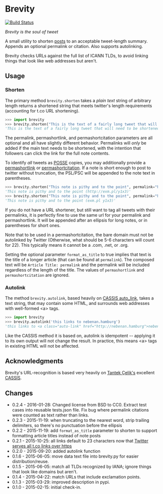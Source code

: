 # Brevity

[![Build Status](https://travis-ci.org/kylewm/brevity.svg)](https://travis-ci.org/kylewm/brevity)

*Brevity is the soul of tweet*

A small utility to shorten [posts](https://indiewebcamp.com/note)  to an
acceptable tweet-length summary. Appends an optional permalink or
citation. Also supports autolinking.

Brevity checks URLs against the full list of ICANN TLDs, to avoid
linking things that look like web addresses but aren't.


## Usage

### Shorten

The primary method `brevity.shorten` takes a *plain text* string of
arbitrary length returns a shortened string that meets twitter's length
requirements (accounting for t.co URL shortening).

```python
>>> import brevity
>>> brevity.shorten("This is the text of a fairly long tweet that will need to be shortened before we can post it to twitter. Since it is longer than 140 characters, it will also include an ellipsis and link to the original note.", permalink="http://example.com/2015/03/fairly-long-note")
'This is the text of a fairly long tweet that will need to be shortened before we can post it to twitter. Since it is… http://example.com/2015/03/fairly-long-note'
```

The permalink, permashortlink, and permashortcitation parameters are all
optional and all have slightly different behavior. Permalinks will
*only* be added if the main text needs to be shortened, with the
intention that followers can click the link for the full note contents.

To identify *all* tweets as [POSSE](https://indiewebcamp.com/POSSE)
copies, you may additionally provide a
[permashortlink](https://indiewebcamp.com/permashortlink) or
[permashortcitation](https://indiewebcamp.com/permashortcitation). If a
note is short enough to post to twitter without truncation, the PSL/PSC
will be appended to the note text in parentheses.

```python
>>> brevity.shorten("This note is pithy and to the point", permalink="http://example.com/2015/03/to-the-point", permashortlink="http://exm.pl/y1x3")
'This note is pithy and to the point (http://exm.pl/y1x3)'
>>> brevity.shorten("This note is pithy and to the point", permalink="http://example.com/2015/03/to-the-point", permashortcitation="exm.pl y1x3")
'This note is pithy and to the point (exm.pl y1x3)'
```

If you do not have a URL shortener, but still want to tag all tweets
with their permalinks, it is perfectly fine to use the same url for your
permalink and permashortlink. It will be appended after an ellipsis for
long notes, or in parentheses for short ones.

Note that to be used in a permashortcitation, the bare domain must not
be autolinked by Twitter (Otherwise, what should be 5-6 characters will
count for 22). This typically means it cannot be a .com, .net, or .org.

Setting the optional parameter `format_as_title` to true implies that
text is the title of a longer article (that can be found at
`permalink`). The composed text will be `Article Title: permalink` and
the permalink will be included regardless of the length of the title.
The values of `permashortlink` and `permashortcitation` are ignored.

### Autolink

The method `brevity.autolink`, based heavily on
[CASSIS auto_link](https://github.com/tantek/cassis/), takes a text
string, that may contain some HTML, and surrounds web addresses with
well-formed &lt;a> tags.

```python
>>> import brevity
>>> brevity.autolink('this links to nebenan.hamburg')
'this links to <a class="auto-link" href="http://nebenan.hamburg">nebenan.hamburg</a>'
```

Like the CASSIS method it is based on, autolink is idempotent --
applying it to its own output will not change the result. In practice,
this means &lt;a> tags in existing HTML will not be affected.

## Acknowledgments

Brevity's URL-recognition is based very heavily on
[Tantek Çelik's](http://tantek.com) excellent
[CASSIS](http://cassisjs.org).

## Changes

- 0.2.4 - 2016-01-28: Changed license from BSD to CC0. Extract test
  cases into reusable tests.json file. Fix bug where permalink
  citations were counted as text rather than links.
- 0.2.3 - 2015-11-19: when truncating to the nearest word, strip
  trailing delimiters, so there's no punctuation before the ellipsis
- 0.2.2 - 2015-11-19: add `format_as_title` parameter to shorten
  to support formatting article titles instead of note posts
- 0.2.1 - 2015-10-25: all links default to 23 characters now that
  [Twitter serves all t.co links over https][t.co-https]
- 0.2.0 - 2015-09-20: added autolink function
- 0.1.6 - 2015-06-05: move data text file into brevity.py for easier
  distribution/reuse.
- 0.1.5 - 2015-06-05: match all TLDs recognized by IANA; ignore
  things that look like domains but aren't.
- 0.1.4 - 2015-04-22: match URLs that include exclamation points.
- 0.1.3 - 2015-03-29: improved description in pypi.
- 0.1.0 - 2015-02-15: initial check-in.


[t.co-https]: https://twittercommunity.com/t/moving-t-co-to-https-only-for-new-links/52380
